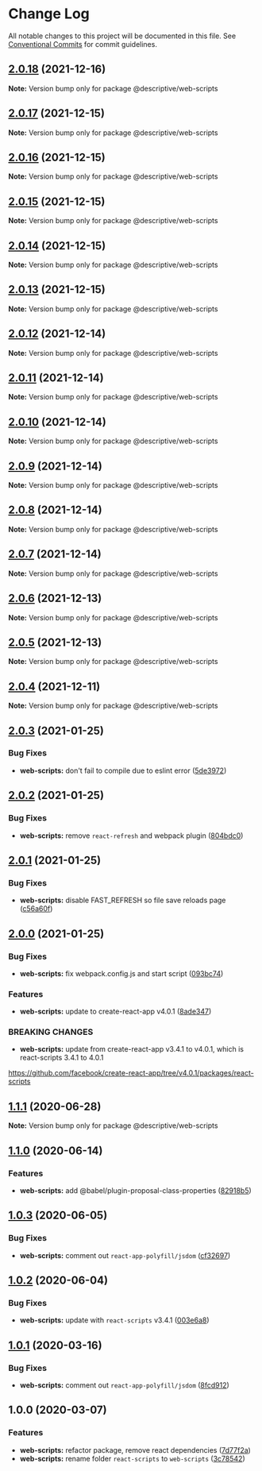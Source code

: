 # Change Log

All notable changes to this project will be documented in this file.
See [Conventional Commits](https://conventionalcommits.org) for commit guidelines.

## [2.0.18](https://github.com/remarkablemark/descriptive/compare/@descriptive/web-scripts@2.0.17...@descriptive/web-scripts@2.0.18) (2021-12-16)

**Note:** Version bump only for package @descriptive/web-scripts





## [2.0.17](https://github.com/remarkablemark/descriptive/compare/@descriptive/web-scripts@2.0.16...@descriptive/web-scripts@2.0.17) (2021-12-15)

**Note:** Version bump only for package @descriptive/web-scripts





## [2.0.16](https://github.com/remarkablemark/descriptive/compare/@descriptive/web-scripts@2.0.15...@descriptive/web-scripts@2.0.16) (2021-12-15)

**Note:** Version bump only for package @descriptive/web-scripts





## [2.0.15](https://github.com/remarkablemark/descriptive/compare/@descriptive/web-scripts@2.0.14...@descriptive/web-scripts@2.0.15) (2021-12-15)

**Note:** Version bump only for package @descriptive/web-scripts





## [2.0.14](https://github.com/remarkablemark/descriptive/compare/@descriptive/web-scripts@2.0.13...@descriptive/web-scripts@2.0.14) (2021-12-15)

**Note:** Version bump only for package @descriptive/web-scripts





## [2.0.13](https://github.com/remarkablemark/descriptive/compare/@descriptive/web-scripts@2.0.12...@descriptive/web-scripts@2.0.13) (2021-12-15)

**Note:** Version bump only for package @descriptive/web-scripts





## [2.0.12](https://github.com/remarkablemark/descriptive/compare/@descriptive/web-scripts@2.0.11...@descriptive/web-scripts@2.0.12) (2021-12-14)

**Note:** Version bump only for package @descriptive/web-scripts





## [2.0.11](https://github.com/remarkablemark/descriptive/compare/@descriptive/web-scripts@2.0.10...@descriptive/web-scripts@2.0.11) (2021-12-14)

**Note:** Version bump only for package @descriptive/web-scripts





## [2.0.10](https://github.com/remarkablemark/descriptive/compare/@descriptive/web-scripts@2.0.9...@descriptive/web-scripts@2.0.10) (2021-12-14)

**Note:** Version bump only for package @descriptive/web-scripts





## [2.0.9](https://github.com/remarkablemark/descriptive/compare/@descriptive/web-scripts@2.0.8...@descriptive/web-scripts@2.0.9) (2021-12-14)

**Note:** Version bump only for package @descriptive/web-scripts





## [2.0.8](https://github.com/remarkablemark/descriptive/compare/@descriptive/web-scripts@2.0.7...@descriptive/web-scripts@2.0.8) (2021-12-14)

**Note:** Version bump only for package @descriptive/web-scripts





## [2.0.7](https://github.com/remarkablemark/descriptive/compare/@descriptive/web-scripts@2.0.6...@descriptive/web-scripts@2.0.7) (2021-12-14)

**Note:** Version bump only for package @descriptive/web-scripts





## [2.0.6](https://github.com/remarkablemark/descriptive/compare/@descriptive/web-scripts@2.0.5...@descriptive/web-scripts@2.0.6) (2021-12-13)

**Note:** Version bump only for package @descriptive/web-scripts





## [2.0.5](https://github.com/remarkablemark/descriptive/compare/@descriptive/web-scripts@2.0.4...@descriptive/web-scripts@2.0.5) (2021-12-13)

**Note:** Version bump only for package @descriptive/web-scripts





## [2.0.4](https://github.com/remarkablemark/descriptive/compare/@descriptive/web-scripts@2.0.3...@descriptive/web-scripts@2.0.4) (2021-12-11)

**Note:** Version bump only for package @descriptive/web-scripts





## [2.0.3](https://github.com/remarkablemark/descriptive/compare/@descriptive/web-scripts@2.0.2...@descriptive/web-scripts@2.0.3) (2021-01-25)


### Bug Fixes

* **web-scripts:** don't fail to compile due to eslint error ([5de3972](https://github.com/remarkablemark/descriptive/commit/5de3972119bf26aa9a6861d0b79682dc572627c0))





## [2.0.2](https://github.com/remarkablemark/descriptive/compare/@descriptive/web-scripts@2.0.1...@descriptive/web-scripts@2.0.2) (2021-01-25)


### Bug Fixes

* **web-scripts:** remove `react-refresh` and webpack plugin ([804bdc0](https://github.com/remarkablemark/descriptive/commit/804bdc04dc6f8c681f199cde609a50b2113a977b))





## [2.0.1](https://github.com/remarkablemark/descriptive/compare/@descriptive/web-scripts@2.0.0...@descriptive/web-scripts@2.0.1) (2021-01-25)

### Bug Fixes

- **web-scripts:** disable FAST_REFRESH so file save reloads page ([c56a60f](https://github.com/remarkablemark/descriptive/commit/c56a60f4ee4ced7f60c4d46d5c4e57cf13b3a369))

## [2.0.0](https://github.com/remarkablemark/descriptive/compare/@descriptive/web-scripts@1.1.1...@descriptive/web-scripts@2.0.0) (2021-01-25)

### Bug Fixes

- **web-scripts:** fix webpack.config.js and start script ([093bc74](https://github.com/remarkablemark/descriptive/commit/093bc748cab0a79c3324b5cac1742d6b37d9d162))

### Features

- **web-scripts:** update to create-react-app v4.0.1 ([8ade347](https://github.com/remarkablemark/descriptive/commit/8ade347d9c2ab687be4fbda0769b57416c55e83f))

### BREAKING CHANGES

- **web-scripts:** update from create-react-app v3.4.1 to v4.0.1, which is react-scripts 3.4.1 to 4.0.1

https://github.com/facebook/create-react-app/tree/v4.0.1/packages/react-scripts

## [1.1.1](https://github.com/remarkablemark/descriptive/compare/@descriptive/web-scripts@1.1.0...@descriptive/web-scripts@1.1.1) (2020-06-28)

**Note:** Version bump only for package @descriptive/web-scripts

## [1.1.0](https://github.com/remarkablemark/descriptive/compare/@descriptive/web-scripts@1.0.3...@descriptive/web-scripts@1.1.0) (2020-06-14)

### Features

- **web-scripts:** add @babel/plugin-proposal-class-properties ([82918b5](https://github.com/remarkablemark/descriptive/commit/82918b5443974f22e538e96ca13d3af3c3eb2f60))

## [1.0.3](https://github.com/remarkablemark/descriptive/compare/@descriptive/web-scripts@1.0.2...@descriptive/web-scripts@1.0.3) (2020-06-05)

### Bug Fixes

- **web-scripts:** comment out `react-app-polyfill/jsdom` ([cf32697](https://github.com/remarkablemark/descriptive/commit/cf32697bdf0005f90a299af2bb9e5e02e190b412))

## [1.0.2](https://github.com/remarkablemark/descriptive/compare/@descriptive/web-scripts@1.0.1...@descriptive/web-scripts@1.0.2) (2020-06-04)

### Bug Fixes

- **web-scripts:** update with `react-scripts` v3.4.1 ([003e6a8](https://github.com/remarkablemark/descriptive/commit/003e6a871565640afd91af5026aa6c2892ead49a))

## [1.0.1](https://github.com/remarkablemark/descriptive/compare/@descriptive/web-scripts@1.0.0...@descriptive/web-scripts@1.0.1) (2020-03-16)

### Bug Fixes

- **web-scripts:** comment out `react-app-polyfill/jsdom` ([8fcd912](https://github.com/remarkablemark/descriptive/commit/8fcd9129b5174fa028d5b16d967b0d443471de3d))

## 1.0.0 (2020-03-07)

### Features

- **web-scripts:** refactor package, remove react dependencies ([7d77f2a](https://github.com/remarkablemark/descriptive/commit/7d77f2af5ffca51019ab16c0cc8adc341265c2eb))
- **web-scripts:** rename folder `react-scripts` to `web-scripts` ([3c78542](https://github.com/remarkablemark/descriptive/commit/3c7854226b6b995a7397cdccf2695fcdb7b23e85))
